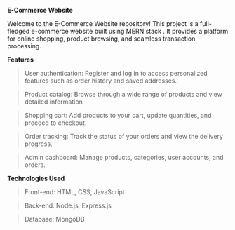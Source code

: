 **E-Commerce Website**

Welcome to the E-Commerce Website repository! This project is a full-fledged e-commerce website built using MERN stack . It provides a platform for online shopping, product browsing, and seamless transaction processing.

**Features**
> User authentication: Register and log in to access personalized features such as order history and saved addresses.

> Product catalog: Browse through a wide range of products and view detailed information

> Shopping cart: Add products to your cart, update quantities, and proceed to checkout.

> Order tracking: Track the status of your orders and view the delivery progress.

> Admin dashboard: Manage products, categories, user accounts, and orders.

**Technologies Used**
> Front-end: HTML, CSS, JavaScript

> Back-end: Node.js, Express.js

> Database: MongoDB

